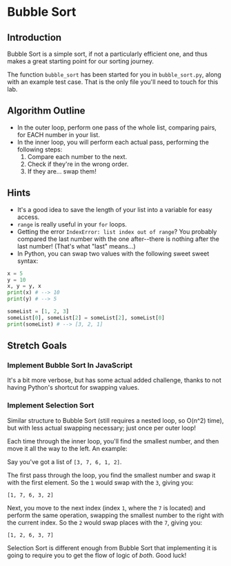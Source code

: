 # Bubble Sort

## Introduction

Bubble Sort is a simple sort, if not a particularly efficient one, and thus makes a great starting point for our sorting journey.

The function `bubble_sort` has been started for you in `bubble_sort.py`, along with an example test case. That is the only file you'll need to touch for this lab.

## Algorithm Outline

- In the outer loop, perform one pass of the whole list, comparing pairs, for EACH number in your list.
- In the inner loop, you will perform each actual pass, performing the following steps:
  1. Compare each number to the next.
  2. Check if they're in the wrong order.
  3. If they are... swap them!

## Hints

- It's a good idea to save the length of your list into a variable for easy access.
- `range` is really useful in your `for` loops.
- Getting the error `IndexError: list index out of range`? You probably compared the last number with the one after--there is nothing after the last number! (That's what "last" means...)
- In Python, you can swap two values with the following sweet sweet syntax:

```python
x = 5
y = 10
x, y = y, x
print(x) # --> 10
print(y) # --> 5

someList = [1, 2, 3]
someList[0], someList[2] = someList[2], someList[0]
print(someList) # --> [3, 2, 1]
```

## Stretch Goals

### Implement Bubble Sort In JavaScript

It's a bit more verbose, but has some actual added challenge, thanks to not having Python's shortcut for swapping values.

### Implement Selection Sort

Similar structure to Bubble Sort (still requires a nested loop, so O(n^2) time), but with less actual swapping necessary; just once per outer loop!

Each time through the inner loop, you'll find the smallest number, and then move it all the way to the left. An example:

Say you've got a list of `[3, 7, 6, 1, 2]`.

The first pass through the loop, you find the smallest number and swap it with the first element. So the `1` would swap with the `3`, giving you:

`[1, 7, 6, 3, 2]`

Next, you move to the next index (index `1`, where the `7` is located) and perform the same operation, swapping the smallest number to the right with the current index. So the `2` would swap places with the `7`, giving you:

`[1, 2, 6, 3, 7]`

Selection Sort is different enough from Bubble Sort that implementing it is going to require you to get the flow of logic of _both_. Good luck!

